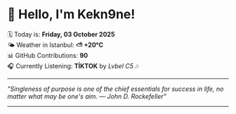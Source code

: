 # 👋 Hello, I'm Kekn9ne!

🗓️ Today is: **Friday, 03 October 2025**  
🌤️ Weather in Istanbul: **⛅️  +20°C**  
📊 GitHub Contributions: **90**  
🎧 Currently Listening: **TİKTOK** by *Lvbel C5* 🎶

---

_"Singleness of purpose is one of the chief essentials for success in life, no matter what may be one's aim. — *John D. Rockefeller*"_

---
